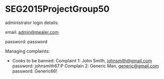 # SEG2015ProjectGroup50

administrator login details:

email: admin@mealer.com

password: password

Managing complaints:
- Cooks to be banned: 
Complaint 1: John Smith, johnsmith@gmail.com password: johnsmith67:P
Complain 2: Generic Man, generic@gmail.com password: Generic66!
                      